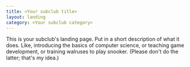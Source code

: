```yaml
---
title: <Your subclub title>
layout: landing
category: <Your subclub category>
---
```


This is your subclub's landing page.
Put in a short description of what it does.
Like, introducing the basics of computer science, or teaching game development, or training walruses to play snooker.
(Please don't do the latter; that's my idea.)
